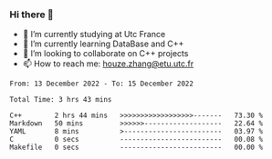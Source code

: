 ### Hi there 👋
- 🔭 I’m currently studying at Utc France
- 🌱 I’m currently learning DataBase and C++
- 👯 I’m looking to collaborate on C++ projects
- 📫 How to reach me: houze.zhang@etu.utc.fr

<!--START_SECTION:waka-->

```text
From: 13 December 2022 - To: 15 December 2022

Total Time: 3 hrs 43 mins

C++        2 hrs 44 mins   >>>>>>>>>>>>>>>>>>-------   73.30 %
Markdown   50 mins         >>>>>>-------------------   22.64 %
YAML       8 mins          >------------------------   03.97 %
C          0 secs          -------------------------   00.08 %
Makefile   0 secs          -------------------------   00.00 %
```

<!--END_SECTION:waka-->
